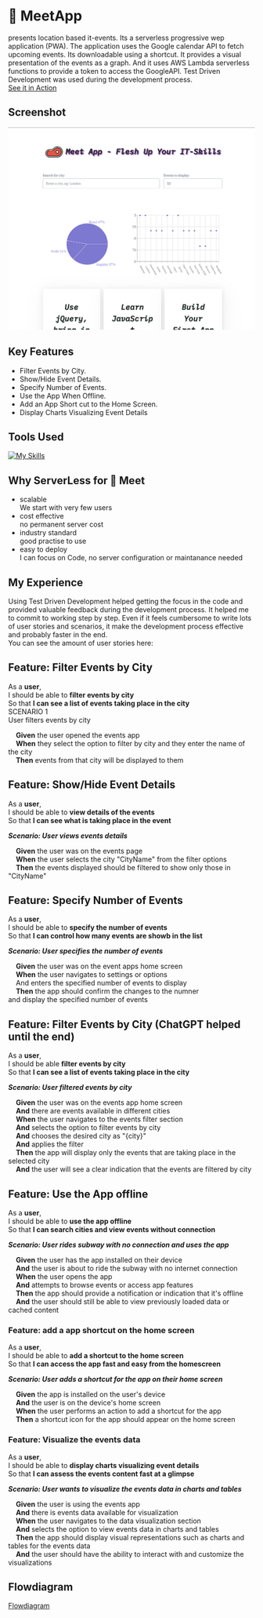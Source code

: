 # 🥩 MeetApp

presents location based it-events. Its a serverless progressive wep application (PWA). The application uses the Google calendar API to fetch upcoming events. Its downloadable using a shortcut. It provides a visual presentation of the events as a graph. 
And it uses AWS Lambda serverless functions to provide a token to access the GoogleAPI. Test Driven Development was used during the development process.  
[See it in Action](https://dkause.github.io/meet/)

## Screenshot

![Screenshot of MeetApp](https://github.com/dkause/meet/blob/main/images/e4-meetapp.png)

## Key Features

- Filter Events by City.
- Show/Hide Event Details.
- Specify Number of Events.
- Use the App When Offline.
- Add an App Short cut to the Home Screen.
- Display Charts Visualizing Event Details

## Tools Used

[![My Skills](https://skillicons.dev/icons?i=aws,gcp,react,vscode,gherkin)](https://skillicons.dev)

## Why ServerLess for  🥩 Meet

- scalable  
We start with very few users
- cost effective  
no permanent server cost  
- industry standard  
good practise to use
- easy to deploy  
I can focus on Code, no server configuration or maintanance needed

## My Experience

Using Test Driven Development helped getting the focus in the code and provided valuable feedback during the development process. It helped me to commit to working  step by step. Even if it feels cumbersome to write lots of user stories and scenarios, it make the development process effective and probably faster in the end.  
You can see the amount of user stories here:

## Feature: Filter Events by City

As a **user**,  
I should be able to **filter events by city**  
So that **I can see a list of events taking place in the city**  
SCENARIO 1  
User filters events by city

&nbsp;&nbsp;&nbsp;&nbsp;**Given** the user opened the events app  
&nbsp;&nbsp;&nbsp;&nbsp;**When** they select the option to filter by city and they enter the name of   the city  
&nbsp;&nbsp;&nbsp;&nbsp;**Then** events from that city will be displayed to them

## Feature: Show/Hide Event Details

As a **user**,  
I should be able to **view details of the events**  
So that **I can see what is taking place in the event**  

***Scenario: User views events details***

&nbsp;&nbsp;&nbsp;&nbsp;**Given** the user was on the events page  
&nbsp;&nbsp;&nbsp;&nbsp;**When** the user selects the city "CityName" from the filter options  
&nbsp;&nbsp;&nbsp;&nbsp;**Then** the events displayed should be filtered to show only those in "CityName"  

## Feature: Specify Number of Events  

As a **user**,  
I should be able to **specify the number of events**  
So that **I can control how many events are showb in the list**  

***Scenario: User specifies the number of events***

&nbsp;&nbsp;&nbsp;&nbsp;**Given** the user was on the event apps home screen  
&nbsp;&nbsp;&nbsp;&nbsp;**When** the user navigates to settings or options  
&nbsp;&nbsp;&nbsp;&nbsp;And enters the specified number of events to display  
&nbsp;&nbsp;&nbsp;&nbsp;**Then** the app should confirm the changes to the numner  
and display the specified number of events

## Feature: Filter Events by City (ChatGPT helped until the end)

As a **user**,  
I should be able **filter events by city**  
So that **I can see a list of events taking place in the city**

***Scenario: User filtered events by city***

&nbsp;&nbsp;&nbsp;&nbsp;**Given** the user was on the events app home screen  
&nbsp;&nbsp;&nbsp;&nbsp;**And** there are events available in different cities  
&nbsp;&nbsp;&nbsp;&nbsp;**When** the user navigates to the events filter section  
&nbsp;&nbsp;&nbsp;&nbsp;**And** selects the option to filter events by city  
&nbsp;&nbsp;&nbsp;&nbsp;**And** chooses the desired city as "{city}"  
&nbsp;&nbsp;&nbsp;&nbsp;**And** applies the filter  
&nbsp;&nbsp;&nbsp;&nbsp;**Then** the app will display only the events that are taking place in the selected city  
&nbsp;&nbsp;&nbsp;&nbsp;**And** the user will see a clear indication that the events are filtered by city

## Feature: Use the App offline

As a **user**,  
I should be able to **use the app offline**  
So that **I can search cities and view events without connection**

***Scenario: User rides subway with no connection and uses the app***

&nbsp;&nbsp;&nbsp;&nbsp;**Given** the user has the app installed on their device  
&nbsp;&nbsp;&nbsp;&nbsp;**And** the user is about to ride the subway with no internet connection  
&nbsp;&nbsp;&nbsp;&nbsp;**When** the user opens the app  
&nbsp;&nbsp;&nbsp;&nbsp;**And** attempts to browse events or access app features  
&nbsp;&nbsp;&nbsp;&nbsp;**Then** the app should provide a notification or indication that it's offline  
&nbsp;&nbsp;&nbsp;&nbsp;**And** the user should still be able to view previously loaded data or cached content

### Feature: add a app shortcut on the home screen

As a **user**,  
I should be able to **add a shortcut to the home screen**  
So that **I can access the app fast and easy from the homescreen**  

***Scenario: User adds a shortcut for the app on their home screen***

&nbsp;&nbsp;&nbsp;&nbsp;**Given** the app is installed on the user's device  
&nbsp;&nbsp;&nbsp;&nbsp;**And** the user is on the device's home screen  
&nbsp;&nbsp;&nbsp;&nbsp;**When** the user performs an action to add a shortcut for the app  
&nbsp;&nbsp;&nbsp;&nbsp;**Then** a shortcut icon for the app should appear on the home screen  

### Feature: Visualize the events data

As a **user**,  
I should be able to **display charts visualizing event details**  
So that **I can assess the events content fast at a glimpse**

***Scenario: User wants to visualize the events data in charts and tables***

&nbsp;&nbsp;&nbsp;&nbsp;**Given** the user is using the events app  
&nbsp;&nbsp;&nbsp;&nbsp;**And** there is events data available for visualization  
&nbsp;&nbsp;&nbsp;&nbsp;**When** the user navigates to the data visualization section  
&nbsp;&nbsp;&nbsp;&nbsp;**And** selects the option to view events data in charts and tables  
&nbsp;&nbsp;&nbsp;&nbsp;**Then** the app should display visual representations such as charts and tables for the events data  
&nbsp;&nbsp;&nbsp;&nbsp;**And** the user should have the ability to interact with and customize the visualizations


## Flowdiagram

[Flowdiagram](https://www.mermaidchart.com/raw/5ca2f77e-b417-447d-8f76-4325984adb62?theme=light&version=v0.1&format=svg)
